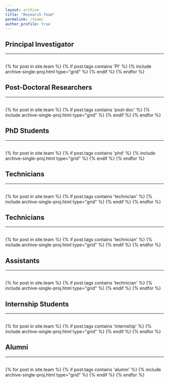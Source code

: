 ```yaml
---
layout: archive
title: "Research Team"
permalink: /team/
author_profile: true
---
```


<hr-bold>
<h2>Principal Investigator</h2>
<hr><br>
<div class="grid">
<div class="wrapper">
  {% for post in site.team %}
    {% if post.tags contains 'PI' %}
      {% include archive-single-proj.html type="grid" %}
    {% endif %}
  {% endfor %}
</div>
</div>

<hr-bold>
<h2>Post-Doctoral Researchers</h2>
<hr><br>
<div class="grid">
<div class="wrapper">
  {% for post in site.team %}
    {% if post.tags contains 'post-doc' %}
      {% include archive-single-proj.html type="grid" %}
    {% endif %}
  {% endfor %}
  </div>
  </div>

<hr-bold>
<h2>PhD Students</h2>
<hr><br>
<div class="grid">
<div class="wrapper">
  {% for post in site.team %}
    {% if post.tags contains 'phd' %}
      {% include archive-single-proj.html type="grid" %}
    {% endif %}
  {% endfor %}
</div>
</div>
  
<hr-bold>
<h2>Technicians</h2>
<hr><br>
<div class="grid">
<div class="wrapper">
  {% for post in site.team %}
    {% if post.tags contains 'technician' %}
      {% include archive-single-proj.html type="grid" %}
    {% endif %}
  {% endfor %}
</div>
</div>
  
<hr-bold>
<h2>Technicians</h2>
<hr><br>
<div class="grid">
<div class="wrapper">
  {% for post in site.team %}
    {% if post.tags contains 'technician' %}
      {% include archive-single-proj.html type="grid" %}
    {% endif %}
  {% endfor %}
</div>
</div>
  
<hr-bold>
<h2>Assistants</h2>
<hr><br>
<div class="grid">
<div class="wrapper">
  {% for post in site.team %}
    {% if post.tags contains 'technician' %}
      {% include archive-single-proj.html type="grid" %}
    {% endif %}
  {% endfor %}
</div>
</div>  

<hr-bold>
<h2>Internship Students</h2>
<hr><br>
<div class="grid">
<div class="wrapper">
  {% for post in site.team %}
    {% if post.tags contains 'internship' %}
      {% include archive-single-proj.html type="grid" %}
    {% endif %}
  {% endfor %}
</div>
</div>

<hr-bold>
<h2>Alumni</h2>
<hr><br>
<div class="grid">
<div class="wrapper">
  {% for post in site.team %}
    {% if post.tags contains 'alumni' %}
      {% include archive-single-proj.html type="grid" %}
    {% endif %}
  {% endfor %}
</div>
</div>
